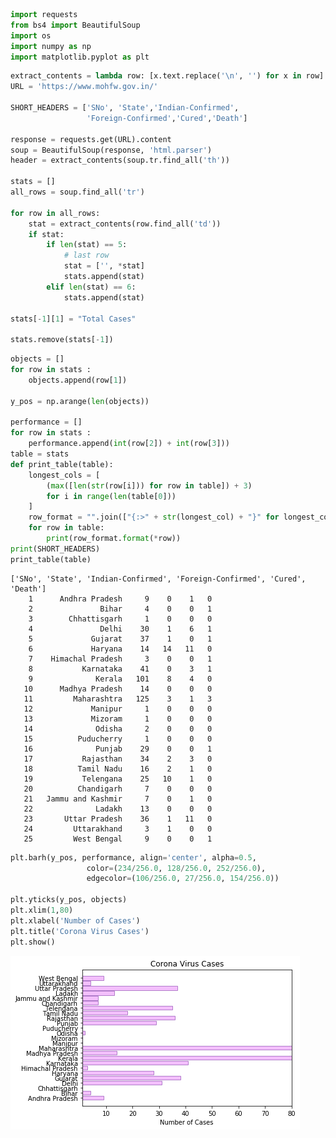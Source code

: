 ```python
import requests 
from bs4 import BeautifulSoup  
import os 
import numpy as np 
import matplotlib.pyplot as plt
```


```python
extract_contents = lambda row: [x.text.replace('\n', '') for x in row] 
URL = 'https://www.mohfw.gov.in/'
  
SHORT_HEADERS = ['SNo', 'State','Indian-Confirmed', 
                 'Foreign-Confirmed','Cured','Death'] 
  
response = requests.get(URL).content 
soup = BeautifulSoup(response, 'html.parser') 
header = extract_contents(soup.tr.find_all('th')) 
  
stats = [] 
all_rows = soup.find_all('tr') 
  
for row in all_rows: 
    stat = extract_contents(row.find_all('td')) 
    if stat: 
        if len(stat) == 5: 
            # last row 
            stat = ['', *stat] 
            stats.append(stat) 
        elif len(stat) == 6: 
            stats.append(stat) 
  
stats[-1][1] = "Total Cases"
  
stats.remove(stats[-1]) 
```


```python
objects = [] 
for row in stats : 
    objects.append(row[1])  
  
y_pos = np.arange(len(objects)) 
  
performance = [] 
for row in stats : 
    performance.append(int(row[2]) + int(row[3]))
table = stats
def print_table(table):
    longest_cols = [
        (max([len(str(row[i])) for row in table]) + 3)
        for i in range(len(table[0]))
    ]
    row_format = "".join(["{:>" + str(longest_col) + "}" for longest_col in longest_cols])
    for row in table:
        print(row_format.format(*row))
print(SHORT_HEADERS)
print_table(table)
```

    ['SNo', 'State', 'Indian-Confirmed', 'Foreign-Confirmed', 'Cured', 'Death']
        1      Andhra Pradesh     9    0    1   0
        2               Bihar     4    0    0   1
        3        Chhattisgarh     1    0    0   0
        4               Delhi    30    1    6   1
        5             Gujarat    37    1    0   1
        6             Haryana    14   14   11   0
        7    Himachal Pradesh     3    0    0   1
        8           Karnataka    41    0    3   1
        9              Kerala   101    8    4   0
       10      Madhya Pradesh    14    0    0   0
       11         Maharashtra   125    3    1   3
       12             Manipur     1    0    0   0
       13             Mizoram     1    0    0   0
       14              Odisha     2    0    0   0
       15          Puducherry     1    0    0   0
       16              Punjab    29    0    0   1
       17           Rajasthan    34    2    3   0
       18          Tamil Nadu    16    2    1   0
       19           Telengana    25   10    1   0
       20          Chandigarh     7    0    0   0
       21   Jammu and Kashmir     7    0    1   0
       22              Ladakh    13    0    0   0
       23       Uttar Pradesh    36    1   11   0
       24         Uttarakhand     3    1    0   0
       25         West Bengal     9    0    0   1
    


```python
plt.barh(y_pos, performance, align='center', alpha=0.5, 
                 color=(234/256.0, 128/256.0, 252/256.0), 
                 edgecolor=(106/256.0, 27/256.0, 154/256.0)) 
  
plt.yticks(y_pos, objects) 
plt.xlim(1,80) 
plt.xlabel('Number of Cases') 
plt.title('Corona Virus Cases') 
plt.show() 
```


![png](output_3_0.png)



```python

```
